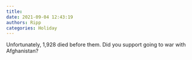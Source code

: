 ```yaml
---
title: 
date: 2021-09-04 12:43:19
authors: Ripp
categories: Holiday
---
```


 Unfortunately, 1,928 died before them.  Did you support going to war with Afghanistan?